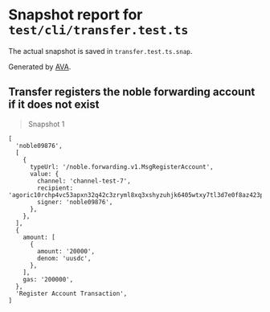 # Snapshot report for `test/cli/transfer.test.ts`

The actual snapshot is saved in `transfer.test.ts.snap`.

Generated by [AVA](https://avajs.dev).

## Transfer registers the noble forwarding account if it does not exist

> Snapshot 1

    [
      'noble09876',
      [
        {
          typeUrl: '/noble.forwarding.v1.MsgRegisterAccount',
          value: {
            channel: 'channel-test-7',
            recipient: 'agoric10rchp4vc53apxn32q42c3zryml8xq3xshyzuhjk6405wtxy7tl3d7e0f8az423pav3ukg7p3xgengqpq4066gy',
            signer: 'noble09876',
          },
        },
      ],
      {
        amount: [
          {
            amount: '20000',
            denom: 'uusdc',
          },
        ],
        gas: '200000',
      },
      'Register Account Transaction',
    ]
